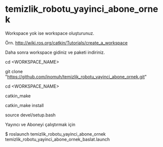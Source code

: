 # temizlik_robotu_yayinci_abone_ornek


Workspace yok ise workspace oluşturunuz.

Örn. http://wiki.ros.org/catkin/Tutorials/create_a_workspace

Daha sonra workspace gidiniz ve paketi indiriniz.

cd <WORKSPACE_NAME>

git clone "https://github.com/inomuh/temizlik_robotu_yayinci_abone_ornek.git"

cd <WORKSPACE_NAME>

catkin_make

catkin_make install

source devel/setup.bash




Yayıncı ve Aboneyi çalıştırmak için

$ roslaunch temizlik_robotu_yayinci_abone_ornek temizlik_robotu_yayinci_abone_ornek_baslat.launch
